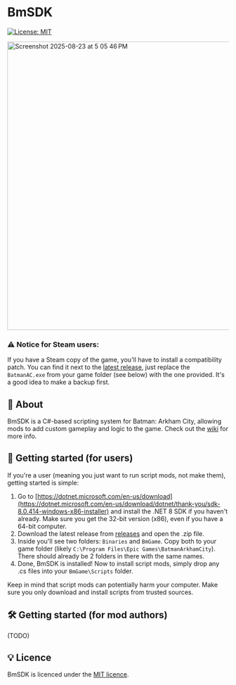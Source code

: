 # BmSDK
[![License: MIT](https://img.shields.io/badge/License-MIT-green.svg)](LICENSE.md)

<img height="656" alt="Screenshot 2025-08-23 at 5 05 46 PM" src="https://github.com/user-attachments/assets/75e1de77-5805-4bde-b25c-ddc9481c49d3" />

### ⚠️ Notice for Steam users:
If you have a Steam copy of the game, you'll have to install a compatibility patch. You can find it next to the [latest release](../../releases/latest), just replace the `BatmanAC.exe` from your game folder (see below) with the one provided. It's a good idea to make a backup first.

## 📖 About
BmSDK is a C#-based scripting system for Batman: Arkham City, allowing mods to add custom gameplay and logic to the game. Check out the [wiki](../../wiki) for more info.

## 🚀 Getting started (for users)

If you're a user (meaning you just want to run script mods, not make them), getting started is simple:

1. Go to [https://dotnet.microsoft.com/en-us/download](https://dotnet.microsoft.com/en-us/download/dotnet/thank-you/sdk-8.0.414-windows-x86-installer) and install the .NET 8 SDK if you haven't already. Make sure you get the 32-bit version (x86), even if you have a 64-bit computer.
2. Download the latest release from [releases](../../releases/latest) and open the .zip file.
3. Inside you'll see two folders: `Binaries` and `BmGame`. Copy both to your game folder (likely `C:\Program Files\Epic Games\BatmanArkhamCity`). There should already be 2 folders in there with the same names.
4. Done, BmSDK is installed! Now to install script mods, simply drop any .cs files into your `BmGame\Scripts` folder.

Keep in mind that script mods can potentially harm your computer. Make sure you only download and install scripts from trusted sources.

## 🛠️ Getting started (for mod authors)
(TODO)

## 💡 Licence
BmSDK is licenced under the [MIT licence](LICENSE.md).
